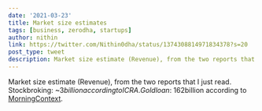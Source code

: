 ```yaml
---
date: '2021-03-23'
title: Market size estimates
tags: [business, zerodha, startups]
author: nithin
link: https://twitter.com/Nithin0dha/status/1374308814971834378?s=20
post_type: tweet
description: Market size estimate (Revenue), from the two reports that I just read...
---
```


Market size estimate (Revenue), from the two reports that I just read. Stockbroking: ~$3billion according to ICRA. Gold loan: ~$162billion according to [MorningContext](https://themorningcontext.com/internet/a-primer-on-the-new-wave-of-lending-against-gold).

